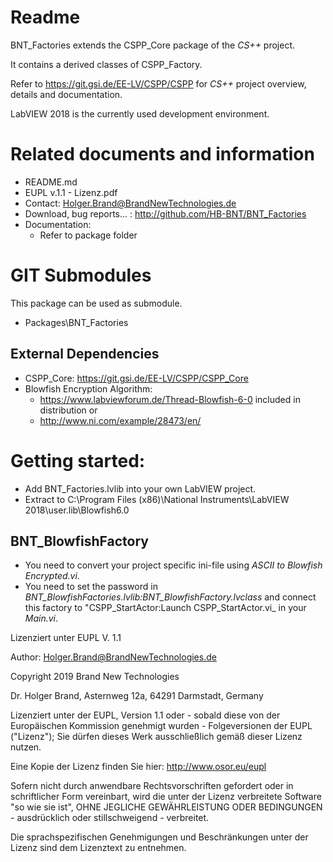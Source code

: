 Readme
======
BNT\_Factories extends the CSPP\_Core package of the *CS++* project. 

It contains a derived classes of CSPP\_Factory.

Refer to https://git.gsi.de/EE-LV/CSPP/CSPP for *CS++* project overview, details and documentation.

LabVIEW 2018 is the currently used development environment.

Related documents and information
=================================
- README.md
- EUPL v.1.1 - Lizenz.pdf
- Contact: Holger.Brand@BrandNewTechnologies.de
- Download, bug reports... : http://github.com/HB-BNT/BNT_Factories
- Documentation:
  - Refer to package folder

GIT Submodules
==============
This package can be used as submodule.

- Packages\BNT_Factories

External Dependencies
---------------------
- CSPP\_Core: https://git.gsi.de/EE-LV/CSPP/CSPP_Core
- Blowfish Encryption Algorithm: 
  - https://www.labviewforum.de/Thread-Blowfish-6-0 included in distribution or
  - http://www.ni.com/example/28473/en/

Getting started:
=================================
- Add BNT_Factories.lvlib into your own LabVIEW project.
- Extract to C:\Program Files (x86)\National Instruments\LabVIEW 2018\user.lib\Blowfish6.0


BNT_BlowfishFactory
-------------------
- You need to convert your project specific ini-file using _ASCII to Blowfish Encrypted.vi_.
- You need to set the password in _BNT\_BlowfishFactories.lvlib:BNT\_BlowfishFactory.lvclass_ and connect this factory to "CSPP\_StartActor:Launch CSPP\_StartActor.vi_ in your _Main.vi_.

Lizenziert unter EUPL V. 1.1 
  
Author: Holger.Brand@BrandNewTechnologies.de

Copyright 2019  Brand New Technologies

Dr. Holger Brand, Asternweg 12a, 64291 Darmstadt, Germany

Lizenziert unter der EUPL, Version 1.1 oder - sobald diese von der Europäischen Kommission genehmigt wurden - Folgeversionen der EUPL ("Lizenz"); Sie dürfen dieses Werk ausschließlich gemäß dieser Lizenz nutzen.

Eine Kopie der Lizenz finden Sie hier: http://www.osor.eu/eupl

Sofern nicht durch anwendbare Rechtsvorschriften gefordert oder in schriftlicher Form vereinbart, wird die unter der Lizenz verbreitete Software "so wie sie ist", OHNE JEGLICHE GEWÄHRLEISTUNG ODER BEDINGUNGEN - ausdrücklich oder stillschweigend - verbreitet.

Die sprachspezifischen Genehmigungen und Beschränkungen unter der Lizenz sind dem Lizenztext zu entnehmen.
